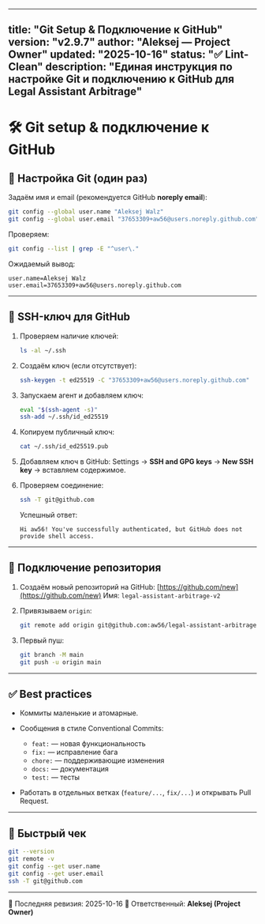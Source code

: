 
---
title: "Git Setup & Подключение к GitHub"
version: "v2.9.7"
author: "Aleksej — Project Owner"
updated: "2025-10-16"
status: "✅ Lint-Clean"
description: "Единая инструкция по настройке Git и подключению к GitHub для Legal Assistant Arbitrage"
---

# 🛠 Git setup & подключение к GitHub

## 📌 Настройка Git (один раз)

Задаём имя и email (рекомендуется GitHub **noreply email**):

```bash
git config --global user.name "Aleksej Walz"
git config --global user.email "37653309+aw56@users.noreply.github.com"
```

Проверяем:

```bash
git config --list | grep -E "^user\."
```

Ожидаемый вывод:

```
user.name=Aleksej Walz
user.email=37653309+aw56@users.noreply.github.com
```

---

## 🔑 SSH-ключ для GitHub

1. Проверяем наличие ключей:

   ```bash
   ls -al ~/.ssh
   ```

2. Создаём ключ (если отсутствует):

   ```bash
   ssh-keygen -t ed25519 -C "37653309+aw56@users.noreply.github.com"
   ```

3. Запускаем агент и добавляем ключ:

   ```bash
   eval "$(ssh-agent -s)"
   ssh-add ~/.ssh/id_ed25519
   ```

4. Копируем публичный ключ:

   ```bash
   cat ~/.ssh/id_ed25519.pub
   ```

5. Добавляем ключ в GitHub:
   Settings → **SSH and GPG keys** → **New SSH key** → вставляем содержимое.

6. Проверяем соединение:

   ```bash
   ssh -T git@github.com
   ```

   Успешный ответ:

   ```
   Hi aw56! You've successfully authenticated, but GitHub does not provide shell access.
   ```

---

## 🔗 Подключение репозитория

1. Создаём новый репозиторий на GitHub: [https://github.com/new](https://github.com/new)
   Имя: `legal-assistant-arbitrage-v2`

2. Привязываем `origin`:

   ```bash
   git remote add origin git@github.com:aw56/legal-assistant-arbitrage-v2.git
   ```

3. Первый пуш:

   ```bash
   git branch -M main
   git push -u origin main
   ```

---

## ✅ Best practices

- Коммиты маленькие и атомарные.
- Сообщения в стиле Conventional Commits:
  - `feat:` — новая функциональность
  - `fix:` — исправление бага
  - `chore:` — поддерживающие изменения
  - `docs:` — документация
  - `test:` — тесты

- Работать в отдельных ветках (`feature/...`, `fix/...`) и открывать Pull Request.

---

## 🧪 Быстрый чек

```bash
git --version
git remote -v
git config --get user.name
git config --get user.email
ssh -T git@github.com
```

---

📅 Последняя ревизия: 2025-10-16
👤 Ответственный: **Aleksej (Project Owner)**
